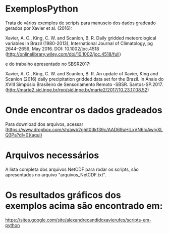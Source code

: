 # ExemplosPython
Trata de vários exemplos de scripts para manuseio dos dados gradeado gerados por Xavier et al. (2016):

Xavier, A. C., King, C. W. and Scanlon, B. R. Daily gridded meteorological variables in Brazil (1980-2013), International Journal of Climatology, pg 2644–2659, May 2016. DOI: 10.1002/joc.4518 (http://onlinelibrary.wiley.com/doi/10.1002/joc.4518/full)

e do trabalho apresentado no SBSR2017:

Xavier, A. C., King, C. W. and Scanlon, B. R. An update of Xavier, King and Scanlon (2016) daily precipitation gridded data set for the Brazil. In Anais do XVIII Simpósio Brasileiro de Sensoriamento Remoto -SBSR. Santos-SP.2017. (http://marte2.sid.inpe.br/rep/sid.inpe.br/marte2/2017/10.23.17.08.52)

# Onde encontrar os dados gradeados

Para download dos arquivos, acessar [https://www.dropbox.com/sh/awb2ghit03kf39c/AAD69uHiLxVN6IoAwIyXLQ3Pa?dl=0](aqui)

# Arquivos necessários
A lista completa dos arquivos NetCDF para rodar os scripts, são apresentados no arquivo "arquivos_NetCDF.txt".

# Os resultados gráficos dos exemplos acima são encontrado em:

https://sites.google.com/site/alexandrecandidoxavierufes/scripts-em-python
